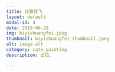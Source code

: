 ```yaml
---
title: 比翼双飞
layout: default
modal-id: 4
date: 2019-06-28
img: biyishuangfei.jpeg
thumbnail: biyishuangfei-thumbnail.jpeg
alt: image-alt
category: cate_painting
description: 占位.

---
```

